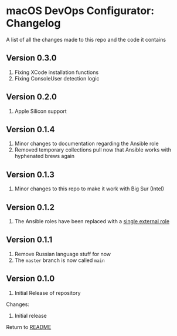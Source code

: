 macOS DevOps Configurator: Changelog
====================================
A list of all the changes made to this repo and the code it contains

Version 0.3.0
-------------

1. Fixing XCode installation functions
2. Fixing ConsoleUser detection logic

Version 0.2.0
-------------

1. Apple Silicon support

Version 0.1.4
-------------

1. Minor changes to documentation regarding the Ansible role
2. Removed temporary collections pull now that Ansible works with hyphenated brews again

Version 0.1.3
-------------

1. Minor changes to this repo to make it work with Big Sur (Intel)

Version 0.1.2
-------------

1. The Ansible roles have been replaced with a [single external role](https://galaxy.ansible.com/ahrenstein/mac_setup)

Version 0.1.1
-------------

1. Remove Russian language stuff for now
2. The `master` branch is now called `main`

Version 0.1.0
------------

1. Initial Release of repository

Changes:

1. Initial release

Return to [README](README.md)
